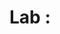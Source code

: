 # Lab <N>: <Title>

## Learning Goals / Objectives:

*

## Requirements:

*

## Getting Started:

1. Clone the code //TODO
2. Install dependencies //TODO
3. Run the application in development mode //TODO
4. Run the tests //TODO
5. Follow the instructions in the test to implement the lab // TODO
